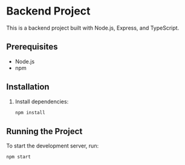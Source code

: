# Backend Project

This is a backend project built with Node.js, Express, and TypeScript.

## Prerequisites

- Node.js
- npm

## Installation

1. Install dependencies:
    ```sh
    npm install
    ```

## Running the Project

To start the development server, run:
```sh
npm start